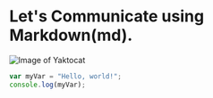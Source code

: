 # Let's Communicate using Markdown(md).
![Image of Yaktocat](https://octodex.github.com/images/yaktocat.png)

``` javascript
var myVar = "Hello, world!";
console.log(myVar);
```
